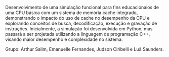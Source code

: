 Desenvolvimento de uma simulação funcional para fins educacionaios de uma CPU básica com um sistema de memória cache integrado, demonstrando o impacto
do uso de cache no desempenho da CPU e explorando conceitos de busca, decodificação, execução e gravação de instruções. Inicialmente, a simulação foi
desenvolvida em Python, mas passará a ser projetada utilizando a linguagem de programação C++, visando maior desempenho e complexidade no sistema.

Grupo: Arthur Salim, Emanuelle Fernandes, Judson Ciribelli e Luã Saunders.
